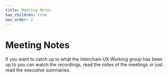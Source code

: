 ```yaml
---
title: Meeting Notes
has_children: true
nav_order: 2
---
```


# Meeting Notes

If you want to catch up to what the Interchain UX Working group has been up to you can watch the recordings, read the notes of the meetings or just read the executive summaries.
